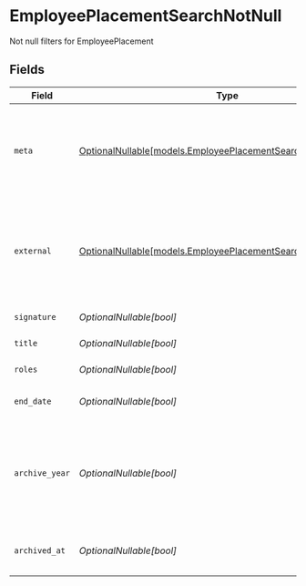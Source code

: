 # EmployeePlacementSearchNotNull

Not null filters for EmployeePlacement


## Fields

| Field                                                                                                                                                           | Type                                                                                                                                                            | Required                                                                                                                                                        | Description                                                                                                                                                     | Example                                                                                                                                                         |
| --------------------------------------------------------------------------------------------------------------------------------------------------------------- | --------------------------------------------------------------------------------------------------------------------------------------------------------------- | --------------------------------------------------------------------------------------------------------------------------------------------------------------- | --------------------------------------------------------------------------------------------------------------------------------------------------------------- | --------------------------------------------------------------------------------------------------------------------------------------------------------------- |
| `meta`                                                                                                                                                          | [OptionalNullable[models.EmployeePlacementSearchNotNullMeta]](../models/employeeplacementsearchnotnullmeta.md)                                                  | :heavy_minus_sign:                                                                                                                                              | Metadata information for the EmployeePlacement                                                                                                                  | {<br/>"createdBy": true,<br/>"updatedAt": true,<br/>"updatedBy": true<br/>}                                                                                     |
| `external`                                                                                                                                                      | [OptionalNullable[models.EmployeePlacementSearchNotNullExternal]](../models/employeeplacementsearchnotnullexternal.md)                                          | :heavy_minus_sign:                                                                                                                                              | External is a reusable object that can be used to store external information about the guardian from another system, used for third-party integration tracking. | {<br/>"sourceID": true,<br/>"source": true<br/>}                                                                                                                |
| `signature`                                                                                                                                                     | *OptionalNullable[bool]*                                                                                                                                        | :heavy_minus_sign:                                                                                                                                              | The signature of the employee                                                                                                                                   | true                                                                                                                                                            |
| `title`                                                                                                                                                         | *OptionalNullable[bool]*                                                                                                                                        | :heavy_minus_sign:                                                                                                                                              | The title of the employee                                                                                                                                       | true                                                                                                                                                            |
| `roles`                                                                                                                                                         | *OptionalNullable[bool]*                                                                                                                                        | :heavy_minus_sign:                                                                                                                                              | The roles of the employee                                                                                                                                       | true                                                                                                                                                            |
| `end_date`                                                                                                                                                      | *OptionalNullable[bool]*                                                                                                                                        | :heavy_minus_sign:                                                                                                                                              | The end date of the placement for the employee                                                                                                                  | true                                                                                                                                                            |
| `archive_year`                                                                                                                                                  | *OptionalNullable[bool]*                                                                                                                                        | :heavy_minus_sign:                                                                                                                                              | The year the placement was archived for the employee, in the format YYYY_YYYY where the first year is the autumn and the second year is the spring.             | true                                                                                                                                                            |
| `archived_at`                                                                                                                                                   | *OptionalNullable[bool]*                                                                                                                                        | :heavy_minus_sign:                                                                                                                                              | The timestamp the placement was archived for the employee                                                                                                       | true                                                                                                                                                            |